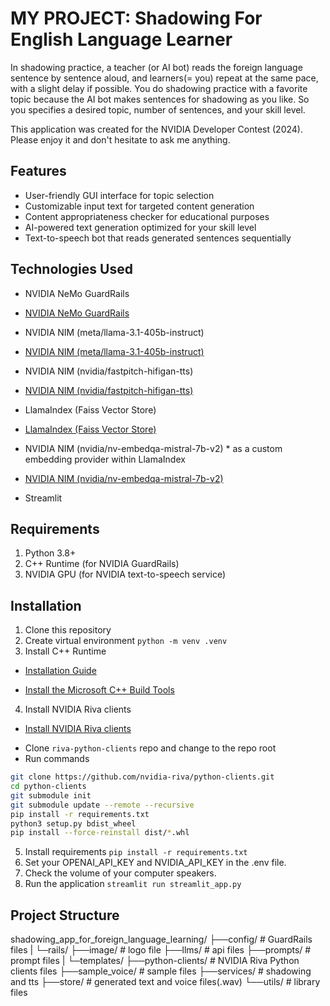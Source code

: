 # MY PROJECT: Shadowing For English Language Learner

In shadowing practice, a teacher (or AI bot) reads the foreign language sentence by sentence aloud, and learners(= you) repeat at the same pace, with a slight delay if possible.
You do shadowing practice with a favorite topic because the AI bot makes sentences for shadowing as you like.
So you specifies a desired topic, number of sentences, and your skill level.  

This application was created for the NVIDIA Developer Contest (2024).
Please enjoy it and don't hesitate to ask me anything.

## Features

- User-friendly GUI interface for topic selection
- Customizable input text for targeted content generation
- Content appropriateness checker for educational purposes
- AI-powered text generation optimized for your skill level
- Text-to-speech bot that reads generated sentences sequentially

## Technologies Used

- NVIDIA NeMo GuardRails
* [NVIDIA NeMo GuardRails](https://docs.nvidia.com/nemo/guardrails/introduction.html)
- NVIDIA NIM (meta/llama-3.1-405b-instruct)
* [NVIDIA NIM (meta/llama-3.1-405b-instruct)](https://build.nvidia.com/meta/llama-3_1-405b-instruct)
- NVIDIA NIM (nvidia/fastpitch-hifigan-tts)
* [NVIDIA NIM (nvidia/fastpitch-hifigan-tts)](https://build.nvidia.com/nvidia/fastpitch-hifigan-tts)
- LlamaIndex (Faiss Vector Store)
* [LlamaIndex (Faiss Vector Store)](https://docs.llamaindex.ai/en/stable/examples/vector_stores/FaissIndexDemo/)
- NVIDIA NIM (nvidia/nv-embedqa-mistral-7b-v2) * as a custom embedding provider within LlamaIndex
* [NVIDIA NIM (nvidia/nv-embedqa-mistral-7b-v2)](https://build.nvidia.com/nvidia/nv-embedqa-mistral-7b-v2)
- Streamlit

## Requirements

1. Python 3.8+
2. C++ Runtime (for NVIDIA GuardRails) 
3. NVIDIA GPU (for NVIDIA text-to-speech service)

## Installation

1. Clone this repository
2. Create virtual environment `python -m venv .venv`
3. Install C++ Runtime
* [Installation Guide](https://docs.nvidia.com/nemo/guardrails/getting_started/installation-guide.html)
- [Install the Microsoft C++ Build Tools](https://visualstudio.microsoft.com/visual-cpp-build-tools/)
4. Install NVIDIA Riva clients
* [Install NVIDIA Riva clients](https://github.com/nvidia-riva/python-clients/tree/main)
- Clone ``riva-python-clients`` repo and change to the repo root
- Run commands
```bash
git clone https://github.com/nvidia-riva/python-clients.git
cd python-clients
git submodule init
git submodule update --remote --recursive
pip install -r requirements.txt
python3 setup.py bdist_wheel
pip install --force-reinstall dist/*.whl
```
5. Install requirements `pip install -r requirements.txt`
6. Set your OPENAI_API_KEY and NVIDIA_API_KEY in the .env file.
7. Check the volume of your computer speakers.
8. Run the application `streamlit run streamlit_app.py`

## Project Structure

shadowing_app_for_foreign_language_learning/
├──config/    # GuardRails files
|    └─rails/ 
├──image/     # logo file
├──llms/      # api files
├──prompts/   # prompt files
|    └─templates/ 
├──python-clients/ # NVIDIA Riva Python clients files
├──sample_voice/ # sample files
├──services/   # shadowing and tts
├──store/      # generated text and voice files(.wav)
└──utils/      # library files
